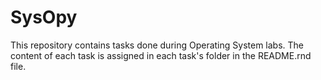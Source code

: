 # SysOpy
This repository contains tasks done during Operating System labs. The content of each task is assigned in each task's folder in the README.rnd file.

